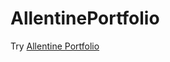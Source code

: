 # AllentinePortfolio
Try [Allentine Portfolio](https://rainbowmoonlight.github.io/AllentinePortfolio/)